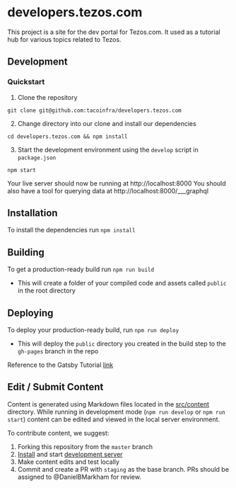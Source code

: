 # developers.tezos.com

This project is a site for the dev portal for Tezos.com. It used as a tutorial hub for various topics related to Tezos.

## Development

### Quickstart

1. Clone the repository

`git clone git@github.com:tacoinfra/developers.tezos.com`

2. Change directory into our clone and install our dependencies

`cd developers.tezos.com && npm install`

3. Start the development environment using the `develop` script in `package.json`

`npm start`

Your live server should now be running at http://localhost:8000
You should also have a tool for querying data at http://localhost:8000/___graphql

## Installation

To install the dependencies run `npm install`

## Building

To get a production-ready build run `npm run build`

- This will create a folder of your compiled code and assets called `public` in the root directory

## Deploying

To deploy your production-ready build, run `npm run deploy`

- This will deploy the `public` directory you created in the build step to the `gh-pages` branch in the repo

Reference to the Gatsby Tutorial [link](https://www.gatsbyjs.org/docs/how-gatsby-works-with-github-pages/)

## Edit / Submit Content

Content is generated using Markdown files located in the [src/content](src/content) directory.  While running in development mode (`npm run develop` or `npm run start`) content can be edited and viewed in the local server environment.

To contribute content, we suggest:

1. Forking this repository from the `master` branch
2. [Install](#installation) and start [development server](#development)
3. Make content edits and test locally
4. Commit and create a PR with `staging` as the base branch. PRs should be assigned to @DanielBMarkham for review.
